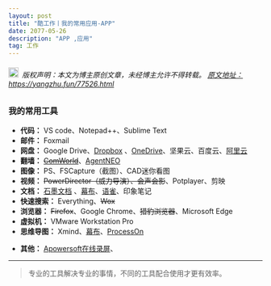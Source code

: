 ```yaml
---
layout: post
title: "酷工作丨我的常用应用-APP"
date: 2077-05-26 
description: "APP ,应用"
tag: 工作
---  
```

 

<h6><img src="https://robotkang-1257995526.cos.ap-chengdu.myqcloud.com/icon/copyright.png" alt="copyright" style="display:inline;margin-bottom: -5px;" width="20" height="20"> 版权声明：本文为博主原创文章，未经博主允许不得转载。
<a target="_blank" href="https://yangzhu.fun/77526.html">原文地址：https://yangzhu.fun/77526.html </a>
</h6>

<h3>我的常用工具</h3>          

- **代码：** VS code、Notepad++、Sublime Text
- **邮件：** Foxmail
- **网盘：** Google Drive、<a href="https://db.tt/jScaPxjzYr" target="_blank">Dropbox</a> 、<a href="https://onedrive.live.com?invref=893d49237b679666&invscr=90" target="_blank">OneDrive</a>、坚果云、百度云、<a href="https://pages.aliyundrive.com/mobile-page/web/beinvited.html?code=85356d4" target="_blank">阿里云</a>
- **翻墙：** ~~<a href="https://p.comworld.club/?aff=Q" target="_blank">ComWorld</a>~~、<a href="https://agneo.co/?rc=rxzyuip5" target="_blank">AgentNEO</a>
- **图像：** PS、FSCapture（截图）、CAD迷你看图
- **视频：** ~~PowerDirector（威力导演）、会声会影~~、Potplayer、剪映
- **文档：** <a href="https://shimo.im/?inviterid=6673547&invitername=%E4%BA%A2%E5%BF%97%E5%86%9B" target="_blank">石墨文档</a> 、<a href="https://mubu.com/inv/1620550" target="_blank">幕布</a>、<a href="https://www.yuque.com/login?platform=wechat&inviteToken=357df65e3061673e3b03a080fade2e496fdeafdc91a68970bdbd8d072de3064c" target="_blank">语雀</a>、印象笔记
- **快速搜索：** Everything、~~Wox~~
- **浏览器：** ~~Firefox~~、Google Chrome、~~猎豹浏览器~~、Microsoft Edge
- **虚拟机：** VMware Workstation Pro
- **思维导图：** Xmind、<a href="https://mubu.com/inv/1620550" target="_blank">幕布</a>、<a href="https://www.processon.com/i/5c19ca49e4b0e83682e60aef" target="_blank">ProcessOn</a>

<p></p>


- **其他：** <a href="https://www.apowersoft.cn/free-online-screen-recorder" target="_blank">Apowersoft在线录屏</a>、


           
----------
>  专业的工具解决专业的事情，不同的工具配合使用才更有效率。




  
